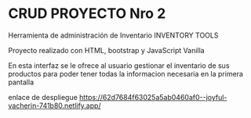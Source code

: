 # CRUD PROYECTO Nro 2
Herramienta de administración de Inventario
INVENTORY TOOLS

Proyecto realizado con HTML, bootstrap y JavaScript Vanilla

En esta interfaz se le ofrece al usuario gestionar el inventario de sus productos para poder tener todas la informacion necesaria en la primera pantalla

enlace de despliegue https://62d7684f63025a5ab0460af0--joyful-vacherin-741b80.netlify.app/
